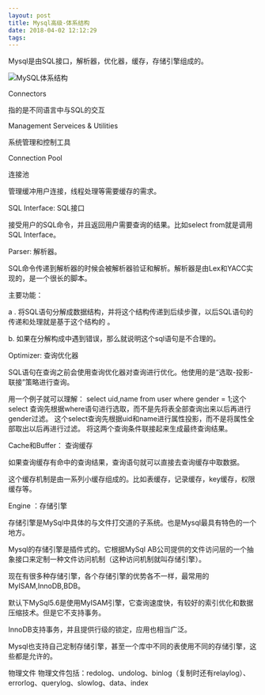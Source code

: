 ```yaml
---
layout: post
title: Mysql高级-体系结构
date: 2018-04-02 12:12:29
tags:
---
```

Mysql是由SQL接口，解析器，优化器，缓存，存储引擎组成的。

![MySQL体系结构](http://resoure.uiste.com/phcntech_dev190402124853_mysql体系结构.png)

Connectors

指的是不同语言中与SQL的交互

Management Serveices & Utilities

系统管理和控制工具

Connection Pool

连接池

管理缓冲用户连接，线程处理等需要缓存的需求。

SQL Interface: SQL接口

接受用户的SQL命令，并且返回用户需要查询的结果。比如select from就是调用SQL Interface。

Parser: 解析器。

SQL命令传递到解析器的时候会被解析器验证和解析。解析器是由Lex和YACC实现的，是一个很长的脚本。

主要功能：

a . 将SQL语句分解成数据结构，并将这个结构传递到后续步骤，以后SQL语句的传递和处理就是基于这个结构的 。

b. 如果在分解构成中遇到错误，那么就说明这个sql语句是不合理的。

Optimizer: 查询优化器

SQL语句在查询之前会使用查询优化器对查询进行优化。他使用的是“选取-投影-联接”策略进行查询。

用一个例子就可以理解： select uid,name from user where gender = 1;这个select 查询先根据where语句进行选取，而不是先将表全部查询出来以后再进行gender过滤。 
这个select查询先根据uid和name进行属性投影，而不是将属性全部取出以后再进行过滤。 
将这两个查询条件联接起来生成最终查询结果。

Cache和Buffer： 查询缓存

如果查询缓存有命中的查询结果，查询语句就可以直接去查询缓存中取数据。

这个缓存机制是由一系列小缓存组成的。比如表缓存，记录缓存，key缓存，权限缓存等。

Engine ：存储引擎

存储引擎是MySql中具体的与文件打交道的子系统。也是Mysql最具有特色的一个地方。

Mysql的存储引擎是插件式的。它根据MySql AB公司提供的文件访问层的一个抽象接口来定制一种文件访问机制（这种访问机制就叫存储引擎）。

现在有很多种存储引擎，各个存储引擎的优势各不一样，最常用的MyISAM,InnoDB,BDB。

默认下MySql5.6是使用MyISAM引擎，它查询速度快，有较好的索引优化和数据压缩技术。但是它不支持事务。

InnoDB支持事务，并且提供行级的锁定，应用也相当广泛。

Mysql也支持自己定制存储引擎，甚至一个库中不同的表使用不同的存储引擎，这些都是允许的。

物理文件 
物理文件包括：redolog、undolog、binlog（复制时还有relaylog）、errorlog、querylog、slowlog、data、index